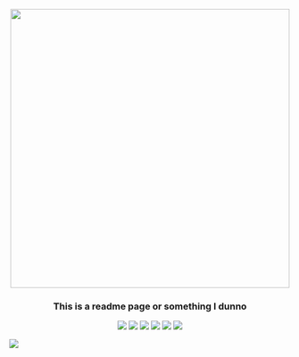 <p align="center"><img width="500" src="https://i.pinimg.com/originals/0f/59/36/0f5936ee9037876e4b4f79eb7755ed1b.gif"></p>
<h3 align="center">This is a readme page or something I dunno</h3>
 <p align="center">
  <img src="https://img.shields.io/badge/Atom-66595C?style=for-the-badge&logo=Atom&logoColor=white" />
  <img src="https://img.shields.io/badge/Python-3776AB?style=for-the-badge&logo=python&logoColor=white" />
  <img src="https://img.shields.io/badge/HTML5-E34F26?style=for-the-badge&logo=html5&logoColor=white" />
  <img src="https://img.shields.io/badge/CSS3-1572B6?style=for-the-badge&logo=css3&logoColor=white" />
  <img src="https://img.shields.io/badge/JavaScript-323330?style=for-the-badge&logo=javascript&logoColor=F7DF1E" />
  <img src="https://img.shields.io/badge/C-00599C?style=for-the-badge&logo=c&logoColor=white" />
</p>

![](https://denvercoder1-github-readme-stats.vercel.app/api/pin/?username=beakbryno7&repo=personal-files&theme=react&bg_color=272727&title_color=00aeff&icon_color=F8D866&hide_border=true&show_icons=false%22%20alt=%22github-readme-streak-stats)


